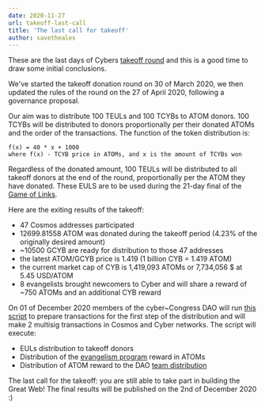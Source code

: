 ```yaml
---
date: 2020-11-27
url: takeoff-last-call
title: 'The last call for takeoff'
author: savetheales
---
```


These are the last days of Cybers [takeoff round](https://cyber.page/gol/takeoff) and this is a good time to draw some initial conclusions.

We've started the takeoff donation round on 30 of March 2020, we then updated the rules of the round on the 27 of April 2020, following a governance proposal.

Our aim was to distribute 100 TEULs and 100 TCYBs to ATOM donors. 100 TCYBs will be distributed to donors proportionally per their donated ATOMs and the order of the transactions. The function of the token distribution is:

```
f(x) = 40 * x + 1000
where f(x) - TCYB price in ATOMs, and x is the amount of TCYBs won
```

Regardless of the donated amount, 100 TEULs will be distributed to all takeoff donors at the end of the round,  proportionally per the ATOM they have donated. These EULS are to be used during the 21-day final of the [Game of Links](https://cyber.page/gol).

Here are the exiting results of the takeoff:

- 47 Cosmos addresses participated
- 12699.81558 ATOM was donated during the takeoff period (4.23% of the originally desired amount)
- \~10500 GCYB are ready for distribution to those 47 addresses
- the latest ATOM/GCYB price is 1.419 (1 billion CYB = 1.419 ATOM)
- the current market cap of CYB is 1,419,093 ATOMs or  7,734,056 $ at 5.45 USD/ATOM
- 8 evangelists brought newcomers to Cyber and will share a reward of ~750 ATOMs and an additional CYB reward

On 01 of December 2020 members of the  cyber~Congress DAO will run [this script](https://github.com/cybercongress/launch-kit/tree/0.1.0/takeoff_distribution) to prepare transactions for the first step of the distribution and will make 2 multisig transactions in Cosmos and Cyber networks. The script will execute:

- EULs distribution to takeoff donors
- Distribution of the [evangelism program](https://cyber.page/evangelism) reward in ATOMs
- Distribution of ATOM reward to the DAO [team distribution](https://github.com/cybercongress/congress/blob/master/teams/incentives.md)

The last call for the takeoff: you are still able to take part in building the Great Web! The final results will be published on the 2nd of December 2020 :)
